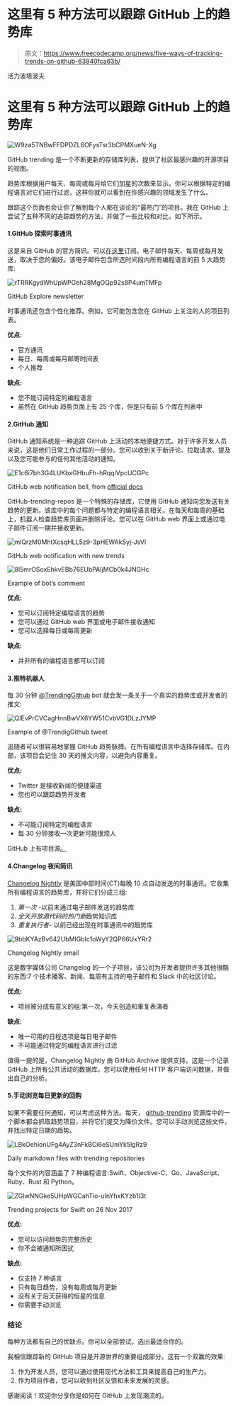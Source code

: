 # 这里有 5 种方法可以跟踪 GitHub 上的趋势库

> 原文：<https://www.freecodecamp.org/news/five-ways-of-tracking-trends-on-github-63940fca63b/>

活力波塔波夫

# 这里有 5 种方法可以跟踪 GitHub 上的趋势库

![W9za5TNBwFFDPDZL6OFysTsr3bCPMXueN-Xg](img/af8c1791ed23c8435393070e92772541.png)

GitHub trending 是一个不断更新的存储库列表，提供了社区最感兴趣的开源项目的视图。

趋势库根据用户每天、每周或每月给它们加星的次数来显示。你可以根据特定的编程语言对它们进行过滤，这样你就可以看到在你感兴趣的领域发生了什么。

跟踪这个页面也会让你了解到每个人都在谈论的“最热门”的项目。我在 GitHub 上尝试了五种不同的追踪趋势的方法，并做了一些比较和对比，如下所示。

#### 1.GitHub 探索时事通讯

这是来自 GitHub 的官方简讯。可以[在这里](https://github.com/explore#newsletter)订阅。电子邮件每天、每周或每月发送，取决于您的偏好。该电子邮件包含所选时间段内所有编程语言的前 5 大趋势库:

![rTRRKgydWhUpWPGeh28MgOQp92s8P4umTMFp](img/b8dc3646a5927fa81db21afe50ffd77b.png)

GitHub Explore newsletter

时事通讯还包含个性化推荐。例如，它可能包含您在 GitHub 上关注的人的项目列表。

**优点:**

*   官方通讯
*   每日、每周或每月邮寄时间表
*   个人推荐

**缺点:**

*   您不能订阅特定的编程语言
*   虽然在 GitHub 趋势页面上有 25 个库，但是只有前 5 个库在列表中

#### 2.GitHub 通知

GitHub 通知系统是一种追踪 GitHub 上活动的本地便捷方式。对于许多开发人员来说，这是他们日常工作过程的一部分。您可以收到关于新评论、拉取请求、提及以及您可能参与的任何其他活动的通知。

![E1c6i7bh3G4LUKbxGHbuFh-hRqqiVpcUCGPc](img/382fba048b5483640ad33aa3436107a4.png)

GitHub web notification bell, from [official docs](https://help.github.com/articles/accessing-your-notifications/)

GitHub-trending-repos 是一个特殊的存储库，它使用 GitHub 通知向您发送有关趋势的更新。该库中的每个问题都与特定的编程语言相关。在每天和每周的基础上，机器人检查趋势库页面并删除评论。您可以在 GitHub web 界面上或通过电子邮件订阅一期并接收更新。

![mlQrzM0MhtXcsqHLL5z9-3pHEWAkSyj-JsVl](img/a459aaa84c1378810d15197a19cf6f48.png)

GitHub web notification with new trends

![8l5mrOSoxEhkvEBb76EUbPAIjMCb0k4JNGHc](img/a9fe22fced31cd185266beb31bf14425.png)

Example of bot’s comment

**优点:**

*   您可以订阅特定编程语言的趋势
*   您可以通过 GitHub web 界面或电子邮件接收通知
*   您可以选择每日或每周更新

**缺点:**

*   并非所有的编程语言都可以订阅

#### 3.推特机器人

每 30 分钟 [@TrendingGithub](https://twitter.com/TrendingGithub) bot 就会发一条关于一个真实的趋势库或开发者的推文:

![QIEvPrCVCagHnnBwVX6YW51CvbVG1DLzJYMP](img/8cf95f7627913d5414e45674cc96c27d.png)

Example of @TrendigGithub tweet

追随者可以很容易地掌握 GitHub 趋势脉搏。在所有编程语言中选择存储库。在内部，该项目会记住 30 天的推文内容，以避免内容重复。

**优点:**

*   Twitter 是接收新闻的便捷渠道
*   您也可以跟踪趋势开发者

**缺点:**

*   不可能订阅特定的编程语言
*   每 30 分钟接收一次更新可能很烦人

GitHub 上有项目源[。](https://github.com/andygrunwald/TrendingGithub)

#### 4.Changelog 夜间简讯

[Changelog Nightly](https://changelog.com/nightly) 是美国中部时间(CT)每晚 10 点自动发送的时事通讯。它收集所有编程语言的趋势库，并将它们分成三组:

1.  *第一次* -以前未通过电子邮件发送的趋势库
2.  *全天开放源代码的热门新*趋势知识库
3.  *重复执行者-* 以前已经出现在时事通讯中的趋势库

![9bbKYAzBv642UbMlGbIc1oWyY2QP66UxYRr2](img/0d683eb55018a5badb4c32a5353afd7b.png)

Changelog Nightly email

这是数字媒体公司 Changelog 的一个子项目，该公司为开发者提供许多其他很酷的东西:7 个技术播客、新闻、每周有主持的电子邮件和 Slack 中的社区讨论。

**优点:**

*   项目被分成有意义的组:第一次，今天创造和重复表演者

**缺点:**

*   唯一可用的日程选项是每日电子邮件
*   不可能通过特定的编程语言进行过滤

值得一提的是，Changelog Nightly 由 GitHub Archive 提供支持，这是一个记录 GitHub 上所有公共活动的数据库。您可以使用任何 HTTP 客户端访问数据，并做出自己的分析。

#### 5.手动浏览每日更新的回购

如果不需要任何通知，可以考虑这种方法。每天， [github-trending](https://github.com/josephyzhou/github-trending) 资源库中的一个脚本都会抓取趋势项目，并将它们提交为降价文件。您可以手动浏览这些文件，并找出特定日期的趋势。

![LBkOehionUFg4AyZ3nFkBCi6eSUmYk5lgRz9](img/69ad522b2af3e7c7dba125aa7a63345a.png)

Daily markdown files with trending repositories

每个文件的内容涵盖了 7 种编程语言:Swift、Objective-C、Go、JavaScript、Ruby、Rust 和 Python。

![ZGIwNNGke5UHpWGCahTio-uInYhxKYzb1I3t](img/13c72bd59d44aa90ff3294cd993bcba7.png)

Trending projects for Swift on 26 Nov 2017

**优点:**

*   您可以访问趋势的完整历史
*   你不会被通知所困扰

**缺点:**

*   仅支持 7 种语言
*   只有每日趋势，没有每周或每月更新
*   没有关于后天获得的恒星的信息
*   你需要手动浏览

### 结论

每种方法都有自己的优缺点。你可以全部尝试，选出最适合你的。

我相信跟踪新的 GitHub 项目是开源世界的重要组成部分。这有一个双赢的效果:

1.  作为开发人员，您可以通过使用现代方法和工具来提高自己的生产力。
2.  作为项目作者，您可以收到社区反馈和未来发展的灵感。

感谢阅读！欢迎你分享你是如何在 GitHub 上发现潮流的。